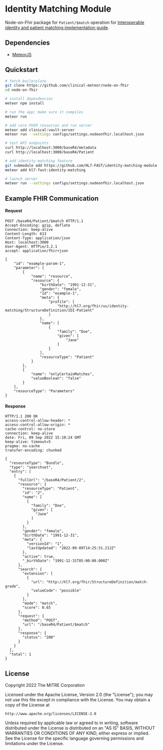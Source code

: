 # Identity Matching Module

Node-on-Fhir package for `Patient/$match` operation for [Interoperable identity and patient matching implementation guide](http://build.fhir.org/ig/HL7/fhir-identity-matching-ig/).


## Dependencies
 - [MeteorJS](https://www.meteor.com/)

## Quickstart

```bash
# fetch boilerplate
git clone https://github.com/clinical-meteor/node-on-fhir
cd node-on-fhir

# install dependencies
meteor npm install

# run the app; make sure it compiles
meteor run 

# add core FHIR resources and run server
meteor add clinical:vault-server
meteor run --settings configs/settings.nodeonfhir.localhost.json

# test API endpoints
curl http://localhost:3000/baseR4/metadata
curl http://localhost:3000/baseR4/Patient

# add identity-matching feature
git submodule add https://github.com/HL7-FAST/identity-matching-module.git packages/identity-matching
meteor add hl7-fast:identity-matching

# launch server
meteor run --settings configs/settings.nodeonfhir.localhost.json
```

## Example FHIR Communication
#### Request
```http
POST /baseR4/Patient/$match HTTP/1.1
Accept-Encoding: gzip, deflate
Connection: keep-alive
Content-Length: 613
Content-Type: application/json
Host: localhost:3000
User-Agent: HTTPie/3.2.1
accept: application/fhir+json

{
    "id": "example-param-1",
    "parameter": [
        {
            "name": "resource",
            "resource": {
                "birthDate": "1991-12-31",
                "gender": "female",
                "id": "example-1",
                "meta": {
                    "profile": [
                        "http://hl7.org/fhir/us/identity-matching/StructureDefinition/IDI-Patient"
                    ]
                },
                "name": [
                    {
                        "family": "Doe",
                        "given": [
                            "Jane"
                        ]
                    }
                ],
                "resourceType": "Patient"
            }
        },
        {
            "name": "onlyCertainMatches",
            "valueBoolean": "false"
        }
    ],
    "resourceType": "Parameters"
}
```

#### Response
```http
HTTP/1.1 200 OK
access-control-allow-header: *
access-control-allow-origin: *
cache-control: no-store
connection: keep-alive
date: Fri, 09 Sep 2022 15:10:24 GMT
keep-alive: timeout=5
pragma: no-cache
transfer-encoding: chunked

{
  "resourceType": "Bundle",
  "type": "searchset",
  "entry": [
    {
      "fullUrl": "/baseR4/Patient/2",
      "resource": {
        "resourceType": "Patient",
        "id": "2",
        "name": [
          {
            "family": "Doe",
            "given": [
              "Jane"
            ]
          }
        ],
        "gender": "female",
        "birthDate": "1991-12-31",
        "meta": {
          "versionId": "1",
          "lastUpdated": "2022-09-09T14:25:31.212Z"
        },
        "active": true,
        "_birthDate": "1991-12-31T05:00:00.000Z"
      },
      "search": {
        "extension": [
          {
            "url": "http://hl7.org/fhir/StructureDefinition/match-grade",
            "valueCode": "possible"
          }
        ],
        "mode": "match",
        "score": 0.65
      },
      "request": {
        "method": "POST",
        "url": "/baseR4/Patient/$match"
      },
      "response": {
        "status": "200"
      }
    }
  ],
  "total": 1
}
```


## License

Copyright 2022 The MITRE Corporation

Licensed under the Apache License, Version 2.0 (the "License"); you may not use this file except in compliance with the License. You may obtain a copy of the License at
```
http://www.apache.org/licenses/LICENSE-2.0
```
Unless required by applicable law or agreed to in writing, software distributed under the License is distributed on an "AS IS" BASIS, WITHOUT WARRANTIES OR CONDITIONS OF ANY KIND, either express or implied. See the License for the specific language governing permissions and limitations under the License.
